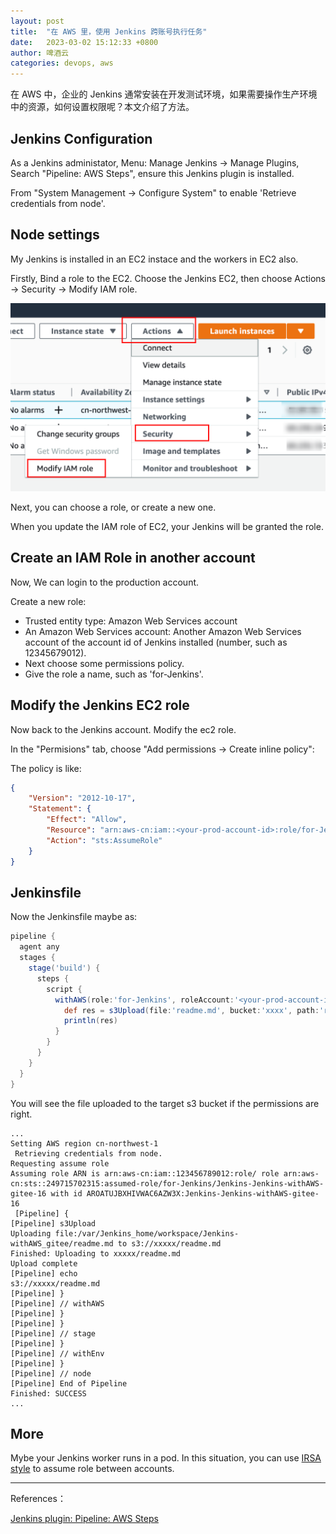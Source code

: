 ```yaml
---
layout: post
title:  "在 AWS 里，使用 Jenkins 跨账号执行任务"
date:   2023-03-02 15:12:33 +0800
author: 啤酒云
categories: devops, aws
---
```


在 AWS 中，企业的 Jenkins 通常安装在开发测试环境，如果需要操作生产环境中的资源，如何设置权限呢？本文介绍了方法。

## Jenkins Configuration

As a Jenkins administator, Menu: Manage Jenkins -> Manage Plugins, Search "Pipeline: AWS Steps", ensure this Jenkins plugin is installed.

From "System Management -> Configure System" to enable 'Retrieve credentials from node'.

## Node settings

My Jenkins is installed in an EC2 instace and the workers in EC2 also.

Firstly, Bind a role to the EC2. Choose the Jenkins EC2, then choose Actions -> Security -> Modify IAM role.

![Set EC2 Role](/assets/posts/devops/Jenkins-assume-01.png)

Next, you can choose a role, or create a new one.

When you update the IAM role of EC2, your Jenkins will be granted the role.

## Create an IAM Role in another account

Now, We can login to the production account.

Create a new role:

- Trusted entity type: Amazon Web Services account
- An Amazon Web Services account: Another Amazon Web Services account of the account id of Jenkins installed (number, such as 12345679012).
- Next choose some permissions policy.
- Give the role a name, such as 'for-Jenkins'.

## Modify the Jenkins EC2 role

Now back to the Jenkins account. Modify the ec2 role.

In the "Permisions" tab, choose "Add permissions -> Create inline policy":

The policy is like:

```json
{
    "Version": "2012-10-17",
    "Statement": {
        "Effect": "Allow",
        "Resource": "arn:aws-cn:iam::<your-prod-account-id>:role/for-Jenkins",
        "Action": "sts:AssumeRole"
    }
}
```

## Jenkinsfile

Now the Jenkinsfile maybe as:

```groovy
pipeline {
  agent any
  stages {
    stage('build') {
      steps {
        script {
          withAWS(role:'for-Jenkins', roleAccount:'<your-prod-account-id>', region: 'cn-northwest-1') {
            def res = s3Upload(file:'readme.md', bucket:'xxxx', path:'readme.md')
            println(res)
          }
        }
      }
    }
  }
}

```

You will see the file uploaded to the target s3 bucket if the permissions are right.

```shell
...
Setting AWS region cn-northwest-1 
 Retrieving credentials from node.
Requesting assume role
Assuming role ARN is arn:aws-cn:iam::123456789012:role/ role arn:aws-cn:sts::249715702315:assumed-role/for-Jenkins/Jenkins-Jenkins-withAWS-gitee-16 with id AROATUJBXHIVWAC6AZW3X:Jenkins-Jenkins-withAWS-gitee-16 
 [Pipeline] {
[Pipeline] s3Upload
Uploading file:/var/Jenkins_home/workspace/Jenkins-withAWS_gitee/readme.md to s3://xxxxx/readme.md 
Finished: Uploading to xxxxx/readme.md
Upload complete
[Pipeline] echo
s3://xxxxx/readme.md
[Pipeline] }
[Pipeline] // withAWS
[Pipeline] }
[Pipeline] }
[Pipeline] // stage
[Pipeline] }
[Pipeline] // withEnv
[Pipeline] }
[Pipeline] // node
[Pipeline] End of Pipeline
Finished: SUCCESS
...
```

## More

Mybe your Jenkins worker runs in a pod. In this situation, you can use [IRSA style](https://docs.aws.amazon.com/zh_cn/emr/latest/EMR-on-EKS-DevelopmentGuide/setting-up-enable-IAM.html) to assume role between accounts.

---

References：

[Jenkins plugin: Pipeline: AWS Steps](https://plugins.Jenkins.io/pipeline-aws/)
